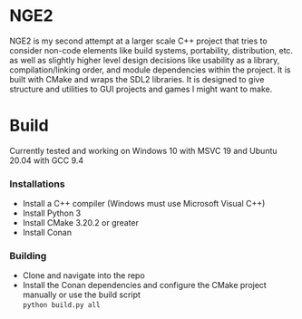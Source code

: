 # NGE2

NGE2 is my second attempt at a larger scale C++ project that tries to consider non-code elements like build systems, portability, distribution, etc. as well as slightly higher level design decisions like usability as a library, compilation/linking order, and module dependencies within the project. It is built with CMake and wraps the SDL2 libraries. It is designed to give structure and utilities to GUI projects and games I might want to make.

# Build
Currently tested and working on Windows 10 with MSVC 19 and Ubuntu 20.04 with GCC 9.4
### Installations
- Install a C++ compiler (Windows must use Microsoft Visual C++)
- Install Python 3
- Install CMake 3.20.2 or greater
- Install Conan
### Building
- Clone and navigate into the repo
- Install the Conan dependencies and configure the CMake project manually or use the build script  
```python build.py all```